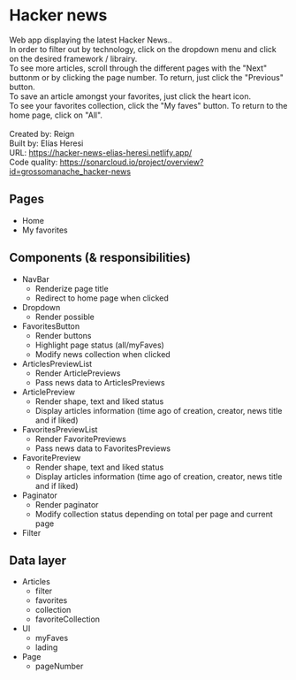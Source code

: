 # Hacker news

Web app displaying the latest Hacker News..<br />
In order to filter out by technology, click on the dropdown menu and click on the desired framework / librairy.<br />
To see more articles, scroll through the different pages with the "Next" buttonm or by clicking the page number. To return, just click the "Previous" button. <br/>
To save an article amongst your favorites, just click the heart icon. <br/>
To see your favorites collection, click the "My faves" button. To return to the home page, click on "All".<br /><br />
Created by: Reign<br />
Built by: Elías Heresi<br />
URL: https://hacker-news-elias-heresi.netlify.app/<br />
Code quality: https://sonarcloud.io/project/overview?id=grossomanache_hacker-news<br />

## Pages

- Home
- My favorites

## Components (& responsibilities)

- NavBar
  - Renderize page title
  - Redirect to home page when clicked
- Dropdown
  - Render possible
- FavoritesButton
  - Render buttons
  - Highlight page status (all/myFaves)
  - Modify news collection when clicked
- ArticlesPreviewList
  - Render ArticlePreviews
  - Pass news data to ArticlesPreviews
- ArticlePreview
  - Render shape, text and liked status
  - Display articles information (time ago of creation, creator, news title and if liked)
- FavoritesPreviewList
  - Render FavoritePreviews
  - Pass news data to FavoritesPreviews
- FavoritePreview
  - Render shape, text and liked status
  - Display articles information (time ago of creation, creator, news title and if liked)
- Paginator
  - Render paginator
  - Modify collection status depending on total per page and current page
- Filter

## Data layer

- Articles
  - filter
  - favorites
  - collection
  - favoriteCollection
- UI
  - myFaves
  - lading
- Page
  - pageNumber
